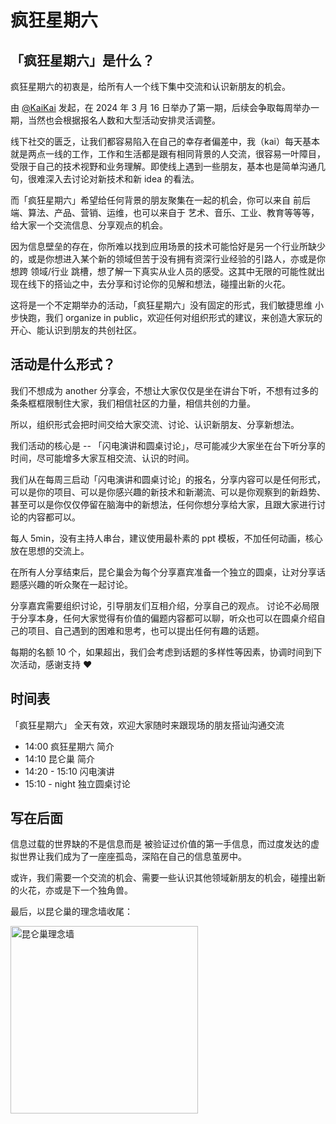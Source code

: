 # 疯狂星期六

## 「疯狂星期六」是什么？

疯狂星期六的初衷是，给所有人一个线下集中交流和认识新朋友的机会。

由 [@KaiKai](https://kaiyi.cool) 发起，在 2024 年 3 月 16 日举办了第一期，后续会争取每周举办一期，当然也会根据报名人数和大型活动安排灵活调整。

线下社交的匮乏，让我们都容易陷入在自己的幸存者偏差中，我（kai）每天基本就是两点一线的工作，工作和生活都是跟有相同背景的人交流，很容易一叶障目，受限于自己的技术视野和业务理解。即使线上遇到一些朋友，基本也是简单沟通几句，很难深入去讨论对新技术和新 idea 的看法。

而「疯狂星期六」希望给任何背景的朋友聚集在一起的机会，你可以来自 前后端、算法、产品、营销、运维，也可以来自于 艺术、音乐、工业、教育等等等，给大家一个交流信息、分享观点的机会。

因为信息壁垒的存在，你所难以找到应用场景的技术可能恰好是另一个行业所缺少的，或是你想进入某个新的领域但苦于没有拥有资深行业经验的引路人，亦或是你想跨 领域/行业 跳槽，想了解一下真实从业人员的感受。这其中无限的可能性就出现在线下的搭讪之中，去分享和讨论你的见解和想法，碰撞出新的火花。

这将是一个不定期举办的活动，「疯狂星期六」没有固定的形式，我们敏捷思维 小步快跑，我们 organize in public，欢迎任何对组织形式的建议，来创造大家玩的开心、能认识到朋友的共创社区。

## 活动是什么形式？

我们不想成为 another 分享会，不想让大家仅仅是坐在讲台下听，不想有过多的条条框框限制住大家，我们相信社区的力量，相信共创的力量。

所以，组织形式会把时间交给大家交流、讨论、认识新朋友、分享新想法。

我们活动的核心是 -- 「闪电演讲和圆桌讨论」，尽可能减少大家坐在台下听分享的时间，尽可能增多大家互相交流、认识的时间。

我们从在每周三启动「闪电演讲和圆桌讨论」的报名，分享内容可以是任何形式，可以是你的项目、可以是你感兴趣的新技术和新潮流、可以是你观察到的新趋势、甚至可以是你仅仅停留在脑海中的新想法，任何你想分享给大家，且跟大家进行讨论的内容都可以。

每人 5min，没有主持人串台，建议使用最朴素的 ppt 模板，不加任何动画，核心放在思想的交流上。

在所有人分享结束后，昆仑巢会为每个分享嘉宾准备一个独立的圆桌，让对分享话题感兴趣的听众聚在一起讨论。

分享嘉宾需要组织讨论，引导朋友们互相介绍，分享自己的观点。 讨论不必局限于分享本身，任何大家觉得有价值的偏题内容都可以聊，听众也可以在圆桌介绍自己的项目、自己遇到的困难和思考，也可以提出任何有趣的话题。

每期的名额 10 个，如果超出，我们会考虑到话题的多样性等因素，协调时间到下次活动，感谢支持 ❤️

## 时间表

「疯狂星期六」 全天有效，欢迎大家随时来跟现场的朋友搭讪沟通交流

- 14:00 疯狂星期六 简介
- 14:10 昆仑巢 简介
- 14:20 - 15:10 闪电演讲
- 15:10 - night 独立圆桌讨论

## 写在后面

信息过载的世界缺的不是信息而是 被验证过价值的第一手信息，而过度发达的虚拟世界让我们成为了一座座孤岛，深陷在自己的信息茧房中。

或许，我们需要一个交流的机会、需要一些认识其他领域新朋友的机会，碰撞出新的火花，亦或是下一个独角兽。

最后，以昆仑巢的理念墙收尾：

<img src="/IdeationWall.png" alt="昆仑巢理念墙" width="300" style="margin: 0 auto;"/>
